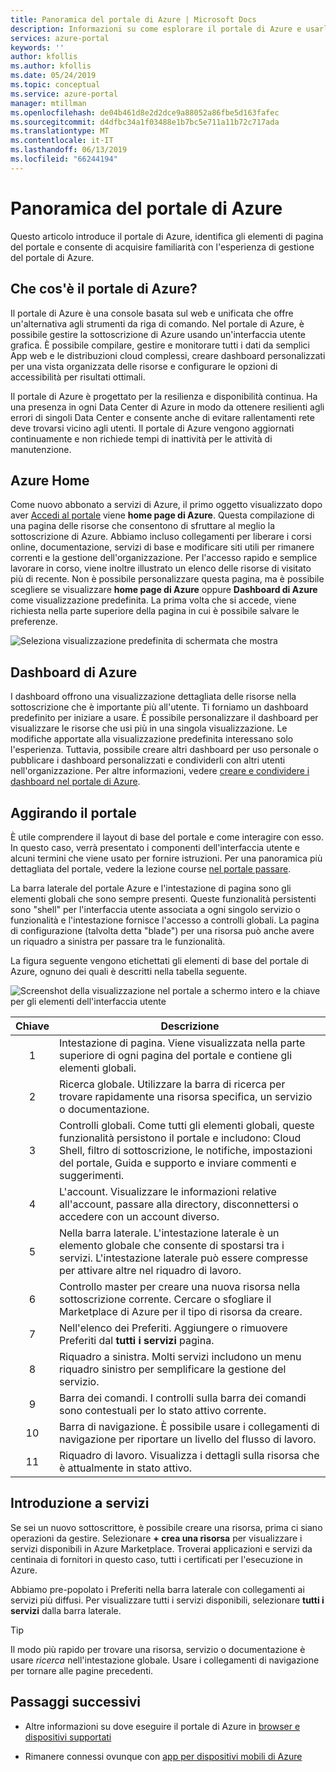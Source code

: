 ```yaml
---
title: Panoramica del portale di Azure | Microsoft Docs
description: Informazioni su come esplorare il portale di Azure e usarlo per gestire i servizi
services: azure-portal
keywords: ''
author: kfollis
ms.author: kfollis
ms.date: 05/24/2019
ms.topic: conceptual
ms.service: azure-portal
manager: mtillman
ms.openlocfilehash: de04b461d8e2d2dce9a88052a86fbe5d163fafec
ms.sourcegitcommit: d4dfbc34a1f03488e1b7bc5e711a11b72c717ada
ms.translationtype: MT
ms.contentlocale: it-IT
ms.lasthandoff: 06/13/2019
ms.locfileid: "66244194"
---
```

# <a name="azure-portal-overview"></a>Panoramica del portale di Azure

Questo articolo introduce il portale di Azure, identifica gli elementi di pagina del portale e consente di acquisire familiarità con l'esperienza di gestione del portale di Azure.

## <a name="what-is-the-azure-portal"></a>Che cos'è il portale di Azure?

Il portale di Azure è una console basata sul web e unificata che offre un'alternativa agli strumenti da riga di comando. Nel portale di Azure, è possibile gestire la sottoscrizione di Azure usando un'interfaccia utente grafica. È possibile compilare, gestire e monitorare tutti i dati da semplici App web e le distribuzioni cloud complessi, creare dashboard personalizzati per una vista organizzata delle risorse e configurare le opzioni di accessibilità per risultati ottimali.

Il portale di Azure è progettato per la resilienza e disponibilità continua. Ha una presenza in ogni Data Center di Azure in modo da ottenere resilienti agli errori di singoli Data Center e consente anche di evitare rallentamenti rete deve trovarsi vicino agli utenti. Il portale di Azure vengono aggiornati continuamente e non richiede tempi di inattività per le attività di manutenzione.

## <a name="azure-home"></a>Azure Home

Come nuovo abbonato a servizi di Azure, il primo oggetto visualizzato dopo aver [Accedi al portale](https://portal.azure.com) viene **home page di Azure**. Questa compilazione di una pagina delle risorse che consentono di sfruttare al meglio la sottoscrizione di Azure. Abbiamo incluso collegamenti per liberare i corsi online, documentazione, servizi di base e modificare siti utili per rimanere correnti e la gestione dell'organizzazione. Per l'accesso rapido e semplice lavorare in corso, viene inoltre illustrato un elenco delle risorse di visitato più di recente. Non è possibile personalizzare questa pagina, ma è possibile scegliere se visualizzare **home page di Azure** oppure **Dashboard di Azure** come visualizzazione predefinita. La prima volta che si accede, viene richiesta nella parte superiore della pagina in cui è possibile salvare le preferenze.

![Seleziona visualizzazione predefinita di schermata che mostra](./media/azure-portal-overview/azure-portal-default-view.png)

## <a name="azure-dashboard"></a>Dashboard di Azure

I dashboard offrono una visualizzazione dettagliata delle risorse nella sottoscrizione che è importante più all'utente. Ti forniamo un dashboard predefinito per iniziare a usare. È possibile personalizzare il dashboard per visualizzare le risorse che usi più in una singola visualizzazione. Le modifiche apportate alla visualizzazione predefinita interessano solo l'esperienza. Tuttavia, possibile creare altri dashboard per uso personale o pubblicare i dashboard personalizzati e condividerli con altri utenti nell'organizzazione. Per altre informazioni, vedere [creare e condividere i dashboard nel portale di Azure](../azure-portal/azure-portal-dashboards.md).

## <a name="getting-around-the-portal"></a>Aggirando il portale

È utile comprendere il layout di base del portale e come interagire con esso. In questo caso, verrà presentato i componenti dell'interfaccia utente e alcuni termini che viene usato per fornire istruzioni. Per una panoramica più dettagliata del portale, vedere la lezione course [nel portale passare](https://docs.microsoft.com/learn/modules/tour-azure-portal/3-navigate-the-portal).

La barra laterale del portale Azure e l'intestazione di pagina sono gli elementi globali che sono sempre presenti. Queste funzionalità persistenti sono "shell" per l'interfaccia utente associata a ogni singolo servizio o funzionalità e l'intestazione fornisce l'accesso a controlli globali. La pagina di configurazione (talvolta detta "blade") per una risorsa può anche avere un riquadro a sinistra per passare tra le funzionalità.

La figura seguente vengono etichettati gli elementi di base del portale di Azure, ognuno dei quali è descritti nella tabella seguente.

![Screenshot della visualizzazione nel portale a schermo intero e la chiave per gli elementi dell'interfaccia utente](./media/azure-portal-overview/azure-portal-fullscreen-map.png)

|Chiave|Descrizione
|:---:|---|
|1|Intestazione di pagina. Viene visualizzata nella parte superiore di ogni pagina del portale e contiene gli elementi globali.|
|2| Ricerca globale. Utilizzare la barra di ricerca per trovare rapidamente una risorsa specifica, un servizio o documentazione.|
|3|Controlli globali. Come tutti gli elementi globali, queste funzionalità persistono il portale e includono: Cloud Shell, filtro di sottoscrizione, le notifiche, impostazioni del portale, Guida e supporto e inviare commenti e suggerimenti.|
|4|L'account. Visualizzare le informazioni relative all'account, passare alla directory, disconnettersi o accedere con un account diverso.|
|5|Nella barra laterale. L'intestazione laterale è un elemento globale che consente di spostarsi tra i servizi. L'intestazione laterale può essere compresse per attivare altre nel riquadro di lavoro.|
|6|Controllo master per creare una nuova risorsa nella sottoscrizione corrente. Cercare o sfogliare il Marketplace di Azure per il tipo di risorsa da creare.|
|7|Nell'elenco dei Preferiti. Aggiungere o rimuovere Preferiti dal **tutti i servizi** pagina.|
|8|Riquadro a sinistra. Molti servizi includono un menu riquadro sinistro per semplificare la gestione del servizio.|
|9|Barra dei comandi. I controlli sulla barra dei comandi sono contestuali per lo stato attivo corrente.|
|10|Barra di navigazione. È possibile usare i collegamenti di navigazione per riportare un livello del flusso di lavoro.|
|11|Riquadro di lavoro.  Visualizza i dettagli sulla risorsa che è attualmente in stato attivo.|

## <a name="get-started-with-services"></a>Introduzione a servizi

Se sei un nuovo sottoscrittore, è possibile creare una risorsa, prima ci siano operazioni da gestire. Selezionare **+ crea una risorsa** per visualizzare i servizi disponibili in Azure Marketplace. Troverai applicazioni e servizi da centinaia di fornitori in questo caso, tutti i certificati per l'esecuzione in Azure.

Abbiamo pre-popolato i Preferiti nella barra laterale con collegamenti ai servizi più diffusi.  Per visualizzare tutti i servizi disponibili, selezionare **tutti i servizi** dalla barra laterale.

> [!TIP]
> Il modo più rapido per trovare una risorsa, servizio o documentazione è usare *ricerca* nell'intestazione globale. Usare i collegamenti di navigazione per tornare alle pagine precedenti.
>

## <a name="next-steps"></a>Passaggi successivi

* Altre informazioni su dove eseguire il portale di Azure in [browser e dispositivi supportati](../azure-portal/azure-portal-supported-browsers-devices.md)

* Rimanere connessi ovunque con [app per dispositivi mobili di Azure](https://azure.microsoft.com/features/azure-portal/mobile-app/)
